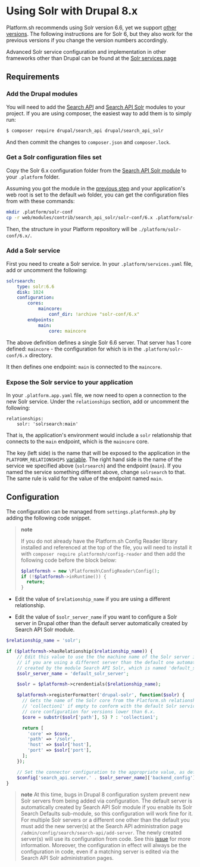 # Using Solr with Drupal 8.x

Platform.sh recommends using Solr version 6.6, yet we support [other versions](../../configuration/services/solr.md#supported-versions). The following instructions are for Solr 6, but they also work for the previous versions if you change the version numbers accordingly.

Advanced Solr service configuration and implementation in other frameworks other than Drupal can be found at the [Solr services page](../../configuration/services/solr.md)

## Requirements

### Add the Drupal modules

You will need to add the [Search API](https://www.drupal.org/project/search_api) and [Search API Solr](https://www.drupal.org/project/search_api_solr) modules to your project. If you are using composer, the easiest way to add them is to simply run:

```bash
$ composer require drupal/search_api drupal/search_api_solr
```

And then commit the changes to `composer.json` and `composer.lock`.

### Get a Solr configuration files set

Copy the Solr 6.x configuration folder from the  [Search API Solr module](https://www.drupal.org/project/search_api_solr) to your `.platform` folder.

Assuming you got the module in the [previous step](#add-the-drupal-modules) and your application's web root is set to the default `web` folder, you can get the configuration files from with these commands:

```bash
mkdir .platform/solr-conf
cp -r web/modules/contrib/search_api_solr/solr-conf/6.x .platform/solr-conf
``` 

Then, the structure in your Platform repository will be `./platform/solr-conf/6.x/`.

### Add a Solr service

First you need to create a Solr service.  In your `.platform/services.yaml` file, add or uncomment the following:

```yaml
solrsearch:
    type: solr:6.6
    disk: 1024
    configuration:
        cores:
            maincore:
                conf_dir: !archive "solr-conf/6.x"
        endpoints:
            main:
                core: maincore
```
The above definition defines a single Solr 6.6 server.  That server has 1 core defined: `maincore` - the configuration for which is in the `.platform/solr-conf/6.x` directory.

It then defines one endpoint: `main` is connected to the `maincore`.

### Expose the Solr service to your application

In your `.platform.app.yaml` file, we now need to open a connection to the new Solr service.  Under the `relationships` section, add or uncomment the following:

```
relationships:
    solr: 'solrsearch:main'
```

That is, the application's environment would include a `solr` relationship that connects to the `main` endpoint, which is the `maincore` core.

The key (left side) is the name that will be exposed to the application in the `PLATFORM_RELATIONSHIPS` [variable](/development/variables.md).  The right hand side is the name of the service we specified above (`solrsearch`) and the endpoint (`main`).  If you named the service something different above, change `solrsearch` to that. The same rule is valid for the value of the endpoint named `main`.

## Configuration

The configuration can be managed from `settings.platformsh.php` by adding the following code snippet.

> **note**
>
> If you do not already have the Platform.sh Config Reader library installed and referenced at the top of the file, you will need to install it with `composer require platformsh/config-reader` and then add the following code before the block below:
>
> ```php
> $platformsh = new \Platformsh\ConfigReader\Config();
> if (!$platformsh->inRuntime()) {
>   return;
> }
> ```

- Edit the value of `$relationship_name` if you are using a different relationship.

- Edit the value of `$solr_server_name` if you want to configure a Solr server in Drupal other than the default server automatically created by Search API Solr module.

```php
$relationship_name = 'solr';

if ($platformsh->hasRelationship($relationship_name)) {
    // Edit this value to use the the machine name of the Solr server in Drupal
    // if you are using a different server than the default one automatically
    // created by the module Search API Solr, which is named 'default_solr_server'.
    $solr_server_name = 'default_solr_server';

    $solr = $platformsh->crendentials($relationship_name);

    $platformsh->registerFormatter('drupal-solr', function($solr) {
      // Gets the name of the Solr core from the Platform.sh relationship. Uses
      // 'collection1' if empty to conform with the default Solr service single
      // core configuration for versions lower than 6.x.
      $core = substr($solr['path'], 5) ? : 'collection1';

      return [
        'core' => $core,
        'path' => '/solr',
        'host' => $solr['host'],
        'port' => $solr['port'],
      ];
    });

    // Set the connector configuration to the appropriate value, as defined by the formatter above.
    $config['search_api.server.' . $solr_server_name]['backend_config']['connector_config'] = $platformsh->formattedCredentials($relationship_name, 'drupal-solr');
}
```

> **note**
> At this time, bugs in Drupal 8 configuration system prevent new Solr servers from being added via configuration. The default server is automatically created by Search API Solr module if you enable its Solr Search Defaults sub-module, so this configuration will work fine for it. For multiple Solr servers or a different one other than the default you must add the new server(s) at the Search API administration page `/admin/config/search/search-api/add-server`. The newly created server(s) will use its configuration from code. See this [issue](https://www.drupal.org/node/2744057) for more information.
> Moreover, the configuration in effect will always be the configuration in code, even if a matching server is edited via the Search API Solr administration pages.
